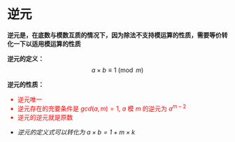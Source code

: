 # 逆元
**逆元是，在底数与模数互质的情况下，因为除法不支持模运算的性质，需要等价转化一下以适用模运算的性质**

**逆元的定义：**
$$
a \times b \equiv 1 \pmod m
$$

**逆元的性质：**    

<div style = "color : red">

- 逆元唯一
- 逆元存在的充要条件是 $gcd(a, m) = 1$, $a$ 模 $m$ 的逆元为 $a^{m-2}$
- 逆元的逆元就是原数

</div>

- _逆元的定义式可以转化为 $a \times b = 1 + m \times k$_
